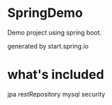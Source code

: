# SpringDemo

Demo project using spring boot.

generated by start.spring.io

# what's included

jpa restRepository mysql security
